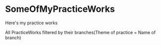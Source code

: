 # SomeOfMyPracticeWorks
Here's my practice works

All PracticeWorks filtered by their branches(Theme of practice = Name of branch)
